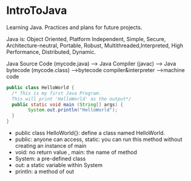 # IntroToJava
Learning Java. Practices and plans for future projects.

Java is: Object Oriented, Platform Independent, Simple, Secure, Architecture-neutral,
Portable, Robust, Multithreaded,Interpreted, High Performance, Distributed, Dynamic.

Java Source Code (mycode.java) --> Java Compiler (javac) --> Java bytecode (mycode.class) -->bytecode compiler&interpreter -->machine code  

```Java
public class HelloWorld {
  /* This is my first Java Program.
  This will print 'HelloWorld' as the output*/
  public static void main (String[] args) {
        System.out.println("HelloWorld");
  }
}

```
* public class HelloWorld{}: define a class named HelloWorld.
* public: anyone can access, static: you can run this method without creating an instance of main
* void: no return value , main: the name of method
* System: a pre-defined class
* out: a static variable within System
* println: a method of out
